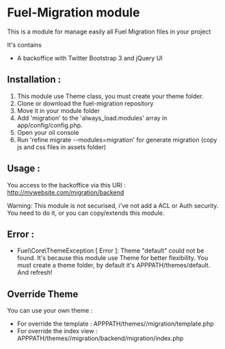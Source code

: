 # Fuel-Migration module

This is a module for manage easily all Fuel Migration files in your project

It's contains 
- A backoffice with Twitter Bootstrap 3 and jQuery UI

## Installation :

1. This module use Theme class, you must create your theme folder.
1. Clone or download the fuel-migration repository
2. Move it in your module folder
3. Add 'migration' to the 'always_load.modules' array in app/config/config.php.
4. Open your oil console
5. Run 'refine migrate --modules=migration' for generate migration (copy js and css files in assets folder)

## Usage :

You access to the backoffice via this URI : http://mywebsite.com/migration/backend

Warning: This module is not securised, i've not add a ACL or Auth security. 
You need to do it, or you can copy/extends this module.

## Error :

- Fuel\Core\ThemeException [ Error ]: Theme "default" could not be found.
It's because this module use Theme for better flexibility. You must create a theme folder, by default it's APPPATH/themes/default. And refresh!

## Override Theme

You can use your own theme :

* For override the template : APPPATH/themes/<theme>/migration/template.php
* For override the index view : APPPATH/themes/<theme>/migration/backend/migration/index.php 